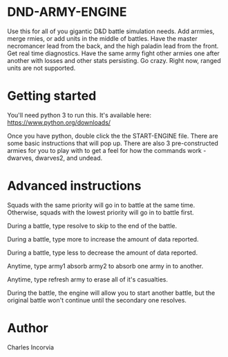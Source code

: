 # DND-ARMY-ENGINE

Use this for all of you gigantic D&D battle simulation needs. Add arrmies, merge rmies, or add units in the middle of battles.
Have the master necromancer lead from the back, and the high paladin lead from the front.
Get real time diagnostics.  Have the same army fight other armies one after another with losses and other stats persisting.  Go crazy.
Right now, ranged units are not supported.

# Getting started
You'll need python 3 to run this.  It's available here: https://www.python.org/downloads/

Once you have python, double click the the START-ENGINE file.  There are some basic instructions that will pop up.
There are also 3 pre-constructed armies for you to play with to get a feel for how the commands work - dwarves, dwarves2, and undead.

# Advanced instructions
Squads with the same priority will go in to battle at the same time.  Otherwise, squads with the lowest priority will go in to battle first.

During a battle, type resolve to skip to the end of the battle.

During a battle, type more to increase the amount of data reported.

During a battle, type less to decrease the amount of data reported.

Anytime, type army1 absorb army2 to absorb one army in to another.

Anytime, type refresh army to erase all of it's casualties.

During the battle, the engine will allow you to start another battle, but the original battle won't continue until the secondary one resolves.

# Author
Charles Incorvia
